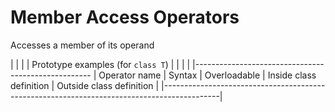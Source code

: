 # Member Access Operators

Accesses a member of its operand

|               |        |              | Prototype examples (for `class T`)                 |
|               |        |              |----------------------------------------------------
| Operator name | Syntax | Overloadable | Inside class definition | Outside class definition |
|--------------------------------------------------------------------------------------------|
